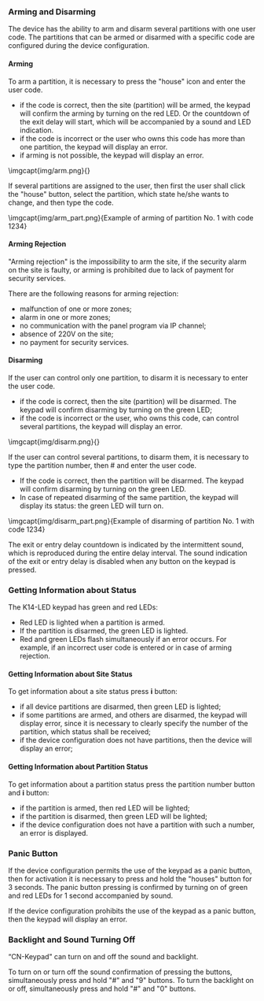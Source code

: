 
### Arming and Disarming

The device has the ability to arm and disarm several partitions with one user code. The partitions that can be armed or disarmed with a specific code are configured during the device configuration.

#### Arming

To arm a partition, it is necessary to press the "house" icon and enter the user code.

* if the code is correct, then the site (partition) will be armed, the keypad will confirm the arming by turning on the red LED. Or the countdown of the exit delay will start, which will be accompanied by a sound and LED indication.
* if the code is incorrect or the user who owns this code has more than one partition, the keypad will display an error.
* if arming is not possible, the keypad will display an error.

\imgcapt{img/arm.png}{}

If several partitions are assigned to the user, then first the user shall click the "house" button, select the partition, which state he/she wants to change, and then type the code.

\imgcapt{img/arm_part.png}{Example of arming of partition No. 1 with code 1234}

#### Arming Rejection

"Arming rejection" is the impossibility to arm the site, if the security alarm on the site is faulty, or arming is prohibited due to lack of payment for security services.

There are the following reasons for arming rejection:

* malfunction of one or more zones;
* alarm in one or more zones;
* no communication with the panel program via IP channel;
* absence of 220V on the site;
* no payment for security services.

#### Disarming

If the user can control only one partition, to disarm it is necessary to enter the user code.

* if the code is correct, then the site (partition) will be disarmed. The keypad will confirm disarming by turning on the green LED;
* if the code is incorrect or the user, who owns this code, can control several partitions, the keypad will display an error.

\imgcapt{img/disarm.png}{}

If the user can control several partitions, to disarm them, it is necessary to type the partition number, then # and enter the user code.

* If the code is correct, then the partition will be disarmed. The keypad will confirm disarming by turning on the green LED.
* In case of repeated disarming of the same partition, the keypad will display its status: the green LED will turn on.

\imgcapt{img/disarm_part.png}{Example of disarming of partition No. 1 with code 1234}

The exit or entry delay countdown is indicated by the intermittent sound, which is reproduced during the entire delay interval. The sound indication of the exit or entry delay is disabled when any button on the keypad is pressed.

### Getting Information about Status

The K14-LED keypad has green and red LEDs:

* Red LED is lighted when a partition is armed.
* If the partition is disarmed, the green LED is lighted.
* Red and green LEDs flash simultaneously if an error occurs. For example, if an incorrect user code is entered or in case of arming rejection.

#### Getting Information about Site Status

To get information about a site status press **i** button:

* if all device partitions are disarmed, then green LED is lighted;
* if some partitions are armed, and others are disarmed, the keypad will display error, since it is necessary to clearly specify the number of the partition, which status shall be received;
* if the device configuration does not have partitions, then the device will display an error;

#### Getting Information about Partition Status

To get information about a partition status press the partition number button and **i** button:

* if the partition is armed, then red LED will be lighted;
* if the partition is disarmed, then green LED will be lighted;
* if the device configuration does not have a partition with such a number, an error is displayed.

### Panic Button

If the device configuration permits the use of the keypad as a panic button, then for activation it is necessary to press and hold the "houses" button for 3 seconds. The panic button pressing is confirmed by turning on of green and red LEDs for 1 second accompanied by sound.

If the device configuration prohibits the use of the keypad as a panic button, then the keypad will display an error.

### Backlight and Sound Turning Off

“CN-Keypad" can turn on and off the sound and backlight.

To turn on or turn off the sound confirmation of pressing the buttons, simultaneously press and hold "#" and "9" buttons. 
To turn the backlight on or off, simultaneously press and hold "#" and "0" buttons. 

